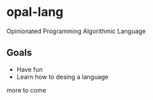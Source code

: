 # opal-lang
Opinionated Programming Algorithmic Language

## Goals
- Have fun
- Learn how to desing a language

more to come
